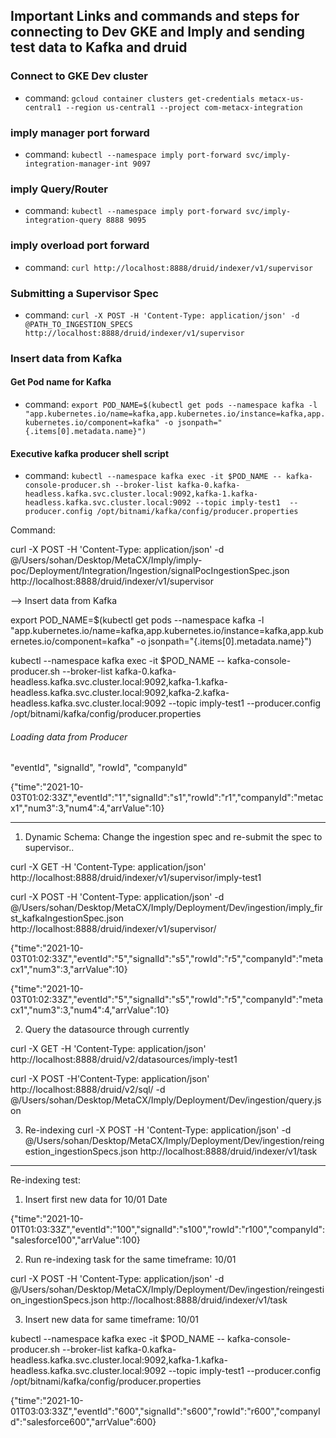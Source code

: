 ## Important Links and commands and steps for connecting to Dev GKE and Imply and sending test data to Kafka and druid

### Connect to GKE Dev cluster
* command: `gcloud container clusters get-credentials metacx-us-central1 --region us-central1 --project com-metacx-integration`

### imply manager port forward
* command: `kubectl --namespace imply port-forward svc/imply-integration-manager-int 9097`

### imply Query/Router
* command: `kubectl --namespace imply port-forward svc/imply-integration-query 8888 9095`

### imply overload port forward
* command: `curl http://localhost:8888/druid/indexer/v1/supervisor`

### Submitting a Supervisor Spec
* command: `curl -X POST -H 'Content-Type: application/json' -d @PATH_TO_INGESTION_SPECS http://localhost:8888/druid/indexer/v1/supervisor`

### Insert data from Kafka

#### Get Pod name for Kafka
* command: `export POD_NAME=$(kubectl get pods --namespace kafka -l "app.kubernetes.io/name=kafka,app.kubernetes.io/instance=kafka,app.kubernetes.io/component=kafka" -o jsonpath="{.items[0].metadata.name}")`

#### Executive kafka producer shell script
* command: `kubectl --namespace kafka exec -it $POD_NAME -- kafka-console-producer.sh --broker-list kafka-0.kafka-headless.kafka.svc.cluster.local:9092,kafka-1.kafka-headless.kafka.svc.cluster.local:9092 --topic imply-test1  --producer.config /opt/bitnami/kafka/config/producer.properties`



Command:

curl -X POST -H 'Content-Type: application/json' -d @/Users/sohan/Desktop/MetaCX/Imply/imply-poc/Deployment/Integration/Ingestion/signalPocIngestionSpec.json http://localhost:8888/druid/indexer/v1/supervisor

--> Insert data from Kafka

export POD_NAME=$(kubectl get pods --namespace kafka -l "app.kubernetes.io/name=kafka,app.kubernetes.io/instance=kafka,app.kubernetes.io/component=kafka" -o jsonpath="{.items[0].metadata.name}")

kubectl --namespace kafka exec -it $POD_NAME -- kafka-console-producer.sh --broker-list kafka-0.kafka-headless.kafka.svc.cluster.local:9092,kafka-1.kafka-headless.kafka.svc.cluster.local:9092,kafka-2.kafka-headless.kafka.svc.cluster.local:9092 --topic imply-test1  --producer.config /opt/bitnami/kafka/config/producer.properties

###### Loading data from Producer ##########

"eventId",
"signalId",
"rowId",
"companyId"


{"time":"2021-10-03T01:02:33Z","eventId":"1","signalId":"s1","rowId":"r1","companyId":"metacx1","num3":3,"num4":4,"arrValue":10}

----------------------------------------------------------------------

1. Dynamic Schema: Change the ingestion spec and re-submit the spec to supervisor..

curl -X GET -H 'Content-Type: application/json' http://localhost:8888/druid/indexer/v1/supervisor/imply-test1

curl -X POST -H 'Content-Type: application/json' -d @/Users/sohan/Desktop/MetaCX/Imply/Deployment/Dev/ingestion/imply_first_kafkaIngestionSpec.json http://localhost:8888/druid/indexer/v1/supervisor/

{"time":"2021-10-03T01:02:33Z","eventId":"5","signalId":"s5","rowId":"r5","companyId":"metacx1","num3":3,"arrValue":10}

{"time":"2021-10-03T01:02:33Z","eventId":"5","signalId":"s5","rowId":"r5","companyId":"metacx1","num3":3,"num4":4,"arrValue":10}

2. Query the datasource through currently

curl -X GET -H 'Content-Type: application/json' http://localhost:8888/druid/v2/datasources/imply-test1

curl -X POST -H'Content-Type: application/json' http://localhost:8888/druid/v2/sql/ -d @/Users/sohan/Desktop/MetaCX/Imply/Deployment/Dev/ingestion/query.json

3. Re-indexing
curl -X POST -H 'Content-Type: application/json' -d @/Users/sohan/Desktop/MetaCX/Imply/Deployment/Dev/ingestion/reingestion_ingestionSpecs.json  http://localhost:8888/druid/indexer/v1/task


------------------------------------------------

Re-indexing test:

1. Insert first new data for 10/01 Date

{"time":"2021-10-01T01:03:33Z","eventId":"100","signalId":"s100","rowId":"r100","companyId":"salesforce100","arrValue":100}

2. Run re-indexing task for the same timeframe: 10/01

curl -X POST -H 'Content-Type: application/json' -d @/Users/sohan/Desktop/MetaCX/Imply/Deployment/Dev/ingestion/reingestion_ingestionSpecs.json  http://localhost:8888/druid/indexer/v1/task

3. Insert new data for same timeframe: 10/01

kubectl --namespace kafka exec -it $POD_NAME -- kafka-console-producer.sh --broker-list kafka-0.kafka-headless.kafka.svc.cluster.local:9092,kafka-1.kafka-headless.kafka.svc.cluster.local:9092 --topic imply-test1  --producer.config /opt/bitnami/kafka/config/producer.properties


{"time":"2021-10-01T03:03:33Z","eventId":"600","signalId":"s600","rowId":"r600","companyId":"salesforce600","arrValue":600}

